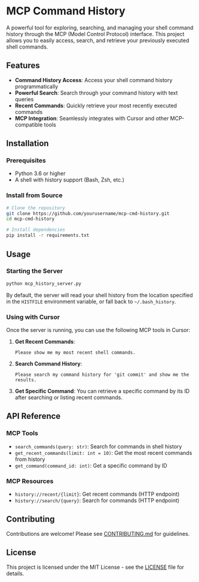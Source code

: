 # MCP Command History

A powerful tool for exploring, searching, and managing your shell command history through the MCP (Model Control Protocol) interface. This project allows you to easily access, search, and retrieve your previously executed shell commands.

## Features

- **Command History Access**: Access your shell command history programmatically
- **Powerful Search**: Search through your command history with text queries
- **Recent Commands**: Quickly retrieve your most recently executed commands
- **MCP Integration**: Seamlessly integrates with Cursor and other MCP-compatible tools

## Installation

### Prerequisites

- Python 3.6 or higher
- A shell with history support (Bash, Zsh, etc.)

### Install from Source

```bash
# Clone the repository
git clone https://github.com/yourusername/mcp-cmd-history.git
cd mcp-cmd-history

# Install dependencies
pip install -r requirements.txt
```

## Usage

### Starting the Server

```bash
python mcp_history_server.py
```

By default, the server will read your shell history from the location specified in the `HISTFILE` environment variable, or fall back to `~/.bash_history`.

### Using with Cursor

Once the server is running, you can use the following MCP tools in Cursor:

1. **Get Recent Commands**:
   ```
   Please show me my most recent shell commands.
   ```

2. **Search Command History**:
   ```
   Please search my command history for 'git commit' and show me the results.
   ```

3. **Get Specific Command**:
   You can retrieve a specific command by its ID after searching or listing recent commands.

## API Reference

### MCP Tools

- `search_commands(query: str)`: Search for commands in shell history
- `get_recent_commands(limit: int = 10)`: Get the most recent commands from history
- `get_command(command_id: int)`: Get a specific command by ID

### MCP Resources

- `history://recent/{limit}`: Get recent commands (HTTP endpoint)
- `history://search/{query}`: Search for commands (HTTP endpoint)

## Contributing

Contributions are welcome! Please see [CONTRIBUTING.md](CONTRIBUTING.md) for guidelines.

## License

This project is licensed under the MIT License - see the [LICENSE](LICENSE) file for details. 